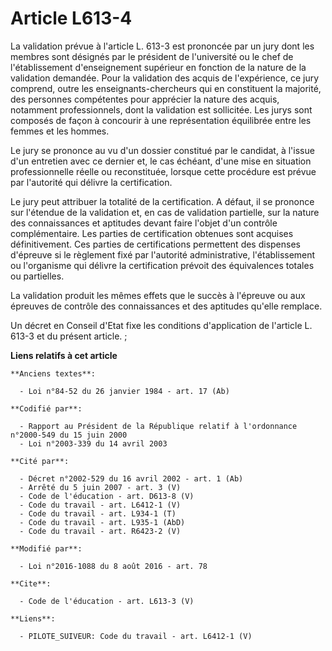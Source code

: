 # Article L613-4

La validation prévue à l'article L. 613-3 est prononcée par un jury dont les membres sont désignés par le président de
l'université ou le chef de l'établissement d'enseignement supérieur en fonction de la nature de la validation demandée. Pour
la validation des acquis de l'expérience, ce jury comprend, outre les enseignants-chercheurs qui en constituent la majorité,
des personnes compétentes pour apprécier la nature des acquis, notamment professionnels, dont la validation est sollicitée.
Les jurys sont composés de façon à concourir à une représentation équilibrée entre les femmes et les hommes. 

Le jury se prononce au vu d'un dossier constitué par le candidat, à l'issue d'un entretien avec ce dernier et, le cas
échéant, d'une mise en situation professionnelle réelle ou reconstituée, lorsque cette procédure est prévue par l'autorité
qui délivre la certification. 

Le jury peut attribuer la totalité de la certification. A défaut, il se prononce sur l'étendue de la validation et, en cas de
validation partielle, sur la nature des connaissances et aptitudes devant faire l'objet d'un contrôle complémentaire. Les
parties de certification obtenues sont acquises définitivement. Ces parties de certifications permettent des dispenses
d'épreuve si le règlement fixé par l'autorité administrative, l'établissement ou l'organisme qui délivre la certification
prévoit des équivalences totales ou partielles.

La validation produit les mêmes effets que le succès à l'épreuve ou aux épreuves de contrôle des connaissances et des
aptitudes qu'elle remplace. 

Un décret en Conseil d'Etat fixe les conditions d'application de l'article L. 613-3 et du présent article. ;

**Liens relatifs à cet article**

	**Anciens textes**:

	  - Loi n°84-52 du 26 janvier 1984 - art. 17 (Ab)

	**Codifié par**:

	  - Rapport au Président de la République relatif à l'ordonnance n°2000-549 du 15 juin 2000
	  - Loi n°2003-339 du 14 avril 2003

	**Cité par**:

	  - Décret n°2002-529 du 16 avril 2002 - art. 1 (Ab)
	  - Arrêté du 5 juin 2007 - art. 3 (V)
	  - Code de l'éducation - art. D613-8 (V)
	  - Code du travail - art. L6412-1 (V)
	  - Code du travail - art. L934-1 (T)
	  - Code du travail - art. L935-1 (AbD)
	  - Code du travail - art. R6423-2 (V)

	**Modifié par**:

	  - Loi n°2016-1088 du 8 août 2016 - art. 78

	**Cite**:

	  - Code de l'éducation - art. L613-3 (V)

	**Liens**:

	  - PILOTE_SUIVEUR: Code du travail - art. L6412-1 (V)
